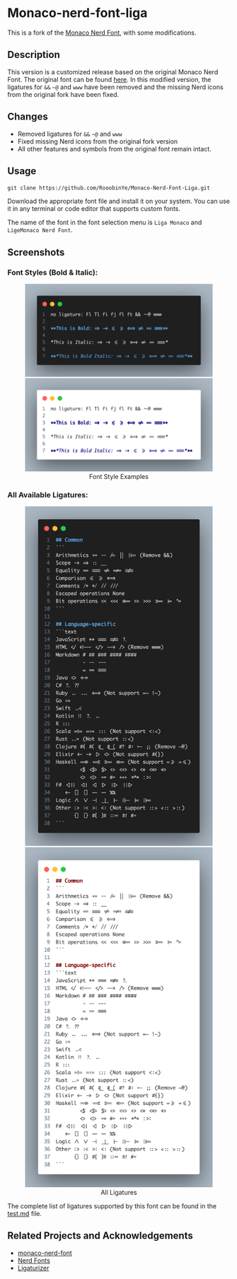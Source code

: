 # Monaco-nerd-font-liga
This is a fork of the [Monaco Nerd Font](https://github.com/thep0y/monaco-nerd-font), with some modifications.

## Description
This version is a customized release based on the original Monaco Nerd Font. The original font can be found [here](https://github.com/thep0y/monaco-nerd-font/tree/main/original). In this modified version, the ligatures for `&&` `~@` and `www` have been removed and the missing Nerd icons from the original fork have been fixed.

## Changes
- Removed ligatures for `&&` `~@` and `www`
- Fixed missing Nerd icons from the original fork version
- All other features and symbols from the original font remain intact.

## Usage
```shell
git clone https://github.com/RooobinYe/Monaco-Nerd-Font-Liga.git
```
Download the appropriate font file and install it on your system. You can use it in any terminal or code editor that supports custom fonts.

The name of the font in the font selection menu is `Liga Monaco` and `LigeMonaco Nerd Font`.

## Screenshots

### Font Styles (Bold & Italic):
<div align="center">
  <figure>
    <img src="assets/image1-dark.png#gh-dark-mode-only" alt="Font Styles Dark Mode">
    <img src="assets/image1-white.png#gh-light-mode-only" alt="Font Styles Light Mode">
    <figcaption>Font Style Examples</figcaption>
  </figure>
</div>

### All Available Ligatures:
<div align="center">
  <figure>
    <img src="assets/image2-dark.png#gh-dark-mode-only" alt="All Ligatures Dark Mode">
    <img src="assets/image2-white.png#gh-light-mode-only" alt="All Ligatures Light Mode">
    <figcaption>All Ligatures</figcaption>
  </figure>
</div>

The complete list of ligatures supported by this font can be found in the [test.md](assets/test.md) file.

## Related Projects and Acknowledgements
- [monaco-nerd-font ](https://github.com/thep0y/monaco-nerd-font)
- [Nerd Fonts](https://github.com/ryanoasis/nerd-fonts)
- [Ligaturizer](https://github.com/ToxicFrog/Ligaturizer)
